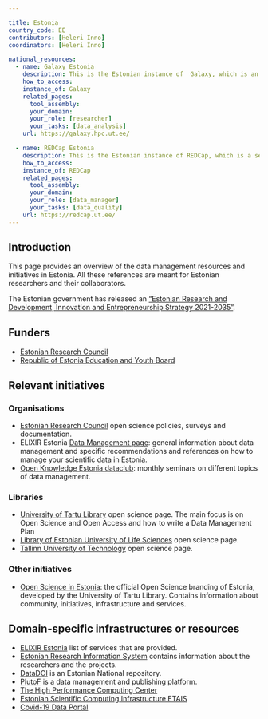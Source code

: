 ```yaml
---

title: Estonia
country_code: EE
contributors: [Heleri Inno]
coordinators: [Heleri Inno]

national_resources:
  - name: Galaxy Estonia
    description: This is the Estonian instance of  Galaxy, which is an open source, web-based platform for data intensive biomedical research.
    how_to_access:
    instance_of: Galaxy
    related_pages:
      tool_assembly:
      your_domain:
      your_role: [researcher]
      your_tasks: [data_analysis]
    url: https://galaxy.hpc.ut.ee/

  - name: REDCap Estonia
    description: This is the Estonian instance of REDCap, which is a secure web platform for building and managing online databases and surveys.
    how_to_access:
    instance_of: REDCap
    related_pages:
      tool_assembly:
      your_domain:
      your_role: [data_manager]
      your_tasks: [data_quality]
    url: https://redcap.ut.ee/
---
```


## Introduction

This page provides an overview of the data management resources and initiatives in Estonia. All these references are meant for Estonian researchers and their collaborators.

The Estonian government has released an [“Estonian Research and Development, Innovation and Entrepreneurship Strategy 2021-2035”](https://www.hm.ee/sites/default/files/taie_arengukava_kinnitatud_15.07.2021_211109a_en_final.pdf).

## Funders

* [Estonian Research Council](https://www.etag.ee/en/)
* [Republic of Estonia Education and Youth Board](https://harno.ee/en)

## Relevant initiatives
<!--- Ethical and legal regulations in the country, committees etc.; we mostly don't have these, we will add different organisations dealing with data management in Estonia --->

### Organisations
* [Estonian Research Council](https://etag.ee/en/activities/open-science/) open science policies, surveys and documentation.
* ELIXIR Estonia [Data Management page](https://elixir.ut.ee/datamanagement): general information about data management and specific recommendations and references on how to manage your scientific data in Estonia.
* [Open Knowledge Estonia dataclub](https://okee.ee/andmeklubi/): monthly seminars on different topics of data management.

### Libraries
* [University of Tartu Library](https://utlib.ut.ee/en/open-science) open science page. The main focus is on Open Science and Open Access and how to write a Data Management Plan
* [Library of Estonian University of Life Sciences](https://library.emu.ee/en/research/open-science/) open science page.
* [Tallinn University of Technology](https://taltech.ee/en/library/open-science) open science page.

### Other initiatives
* [Open Science in Estonia](https://www.avatudteadus.ee/en/home/): the official Open Science branding of Estonia, developed by the University of Tartu Library. Contains information about community, initiatives, infrastructure and services.

## Domain-specific infrastructures or resources

* [ELIXIR Estonia](https://elixir.ut.ee/services) list of services that are provided.
* [Estonian Research Information System](https://www.etis.ee/Portal/News/Index/?IsLandingPage=true&lang=ENG#) contains information about the researchers and the projects.
* [DataDOI](https://datadoi.ee/) is an Estonian National repository.
* [PlutoF](https://plutof.ut.ee/) is a data management and publishing platform.
* [The High Performance Computing Center](https://hpc.ut.ee/)
* [Estonian Scientific Computing Infrastructure ETAIS](https://etais.ee/)
* [Covid-19 Data Portal](https://covid19dataportal.ee/en/about/)
